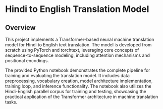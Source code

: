 # Hindi to English Translation Model

## Overview
This project implements a Transformer-based neural machine translation model for Hindi to English text translation. The model is developed from scratch using PyTorch and torchtext, leveraging core concepts of sequence-to-sequence modeling, including attention mechanisms and positional encodings.

The provided Python notebook demonstrates the complete pipeline for training and evaluating the translation model. It includes data preprocessing, vocabulary creation, model architecture implementation, training loop, and inference functionality. The notebook also utilizes the Hindi-English parallel corpus for training and testing, showcasing the practical application of the Transformer architecture in machine translation tasks.
